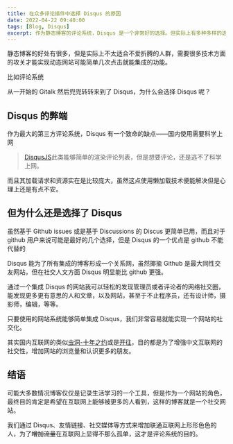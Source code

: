 ```yaml
---
title: 在众多评论插件中选择 Disqus 的原因
date: 2022-04-22 09:40:00
tags: [Blog, Disqus]
excerpt: 作为静态博客的评论系统，Disqus 是一个非常好的选择。但实际上有多种多样的选择，比如：基于Git issues 的 gitalk, 或是基于 Discussions 的 Discus，还有Valine和开源的Waline。其实选择很多但是为什么我会选择Disqus呢？
---
```


静态博客的好处有很多，但是实际上不太适合不爱折腾的人群，需要很多技术方面的攻关才能实现动态网站可能简单几次点击就能集成的功能。

比如评论系统

从一开始的 Gitalk 然后兜兜转转来到了 Disqus，为什么会选择 Disqus 呢？

## Disqus 的弊端

作为最大的第三方评论系统，Disqus 有一个致命的缺点——国内使用需要科学上网

> [DisqusJS](https://github.com/SukkaW/DisqusJS)此类能够简单的渲染评论列表，但是想要评论，还是逃不了科学上网。

而且其加载请求和资源实在是比较庞大，虽然这点使用懒加载技术便能解决但是心理上还是有点不安。

## 但为什么还是选择了 Disqus

虽然基于 Github issues 或是基于 Discussions 的 Discus 更简单已用，而且对于 github 用户来说可能是最好的几个选择，但是 Disqus 的一个优点是 github 不能代替的

Disqus 能为了所有集成的博客形成一个关系网，虽然揶揄 Github 是最大同性交友网站，但在社交人文方面 Disqus 明显能比 github 更强。

通过一个集成 Disqus 的网站我可以轻松的发现管理员或者评论者的网络社交圈，能发现更多更有意思的人和文章，以及网站，甚至于不止程序员，还有设计师，摄影师，编辑，等等。

只要使用的网站系统能够简单集成 Disqus，我们非常容易就能实现一个网站的社交化。

其实国内互联网的类似[虫洞-十年之约](https://www.foreverblog.cn/notice/16.html)或是[开往](https://github.com/travellings-link/travellings)，目的都是为了增强中文互联网的社交性，增加网站的浏览量和认识更多的朋友。

## 结语

可能大多数情况博客仅仅是记录生活学习的一个工具，但是作为一个网站的角色，最终目的肯定是希望在互联网上能够被更多的人看到，这样的博客就是一个社交网站。

我们通过 Disqus、友情链接、社交媒体等方式来增加联通互联网上形形色色的人，为了~~增加流量~~在互联网上显得不那么孤单，这才是评论系统的目的。
